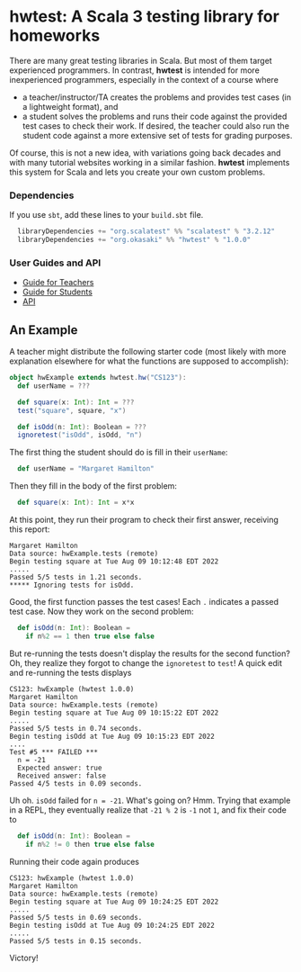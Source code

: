 # **hwtest**: A Scala 3 testing library for homeworks

There are many great testing libraries in Scala. But most of them target
experienced programmers. In contrast, **hwtest** is intended for more
inexperienced programmers, especially in the context of a course where
* a teacher/instructor/TA creates the problems and provides test cases (in a lightweight format), and
* a student solves the problems and runs their code against the provided test cases to check their work.
If desired, the teacher could also run the student code against a more
extensive set of tests for grading purposes.

Of course, this is not a new idea, with variations going back decades and
with many tutorial websites working in a similar fashion. **hwtest**
implements this system for Scala and lets you create your own custom
problems.

### Dependencies

If you use `sbt`, add these lines to your `build.sbt` file.
```scala
  libraryDependencies += "org.scalatest" %% "scalatest" % "3.2.12"
  libraryDependencies += "org.okasaki" %% "hwtest" % "1.0.0"
```

### User Guides and API

* [Guide for Teachers](guides/teacher.md)
* [Guide for Students](guides/student.md)
* [API](https://okasaki.org/hwtest/api/hwtest/hw.html)

## An Example

A teacher might distribute the following starter code (most likely with
more explanation elsewhere for what the functions are supposed to accomplish):
```scala
object hwExample extends hwtest.hw("CS123"):
  def userName = ???

  def square(x: Int): Int = ???
  test("square", square, "x")

  def isOdd(n: Int): Boolean = ???
  ignoretest("isOdd", isOdd, "n")
```
The first thing the student should do is fill in their `userName`:
```scala
  def userName = "Margaret Hamilton"
```
Then they fill in the body of the first problem:
```scala
  def square(x: Int): Int = x*x
```
At this point, they run their program to check their first answer, receiving
this report:
```
Margaret Hamilton
Data source: hwExample.tests (remote)
Begin testing square at Tue Aug 09 10:12:48 EDT 2022
.....
Passed 5/5 tests in 1.21 seconds.
***** Ignoring tests for isOdd.
```
Good, the first function passes the test cases! Each `.` indicates a passed
test case. Now they work on the second problem:
```scala
  def isOdd(n: Int): Boolean =
    if n%2 == 1 then true else false
```
But re-running the tests doesn't display the results for the second function?
Oh, they realize they forgot to change the `ignoretest` to `test`! A quick edit
and re-running the tests displays
```
CS123: hwExample (hwtest 1.0.0)
Margaret Hamilton
Data source: hwExample.tests (remote)
Begin testing square at Tue Aug 09 10:15:22 EDT 2022
.....
Passed 5/5 tests in 0.74 seconds.
Begin testing isOdd at Tue Aug 09 10:15:23 EDT 2022
....
Test #5 *** FAILED ***
  n = -21
  Expected answer: true
  Received answer: false
Passed 4/5 tests in 0.09 seconds.
```
Uh oh. `isOdd` failed for `n = -21`. What's going on? Hmm. Trying that example
in a REPL, they eventually realize that `-21 % 2` is `-1` not `1`, and fix
their code to
```scala
  def isOdd(n: Int): Boolean =
    if n%2 != 0 then true else false
```
Running their code again produces
```
CS123: hwExample (hwtest 1.0.0)
Margaret Hamilton
Data source: hwExample.tests (remote)
Begin testing square at Tue Aug 09 10:24:25 EDT 2022
.....
Passed 5/5 tests in 0.69 seconds.
Begin testing isOdd at Tue Aug 09 10:24:25 EDT 2022
.....
Passed 5/5 tests in 0.15 seconds.
```
Victory!
